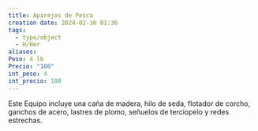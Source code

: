 ```yaml
---
title: Aparejos de Pesca
creation date: 2024-02-16 01:36
tags:
  - type/object
  - H/Her
aliases: 
Peso: 4 lb
Precio: "100"
int_peso: 4
int_precio: 100
---
```

Este Equipo incluye una caña de madera, hilo de seda, flotador de corcho, ganchos de acero, lastres de plomo, señuelos de terciopelo y redes estrechas.
